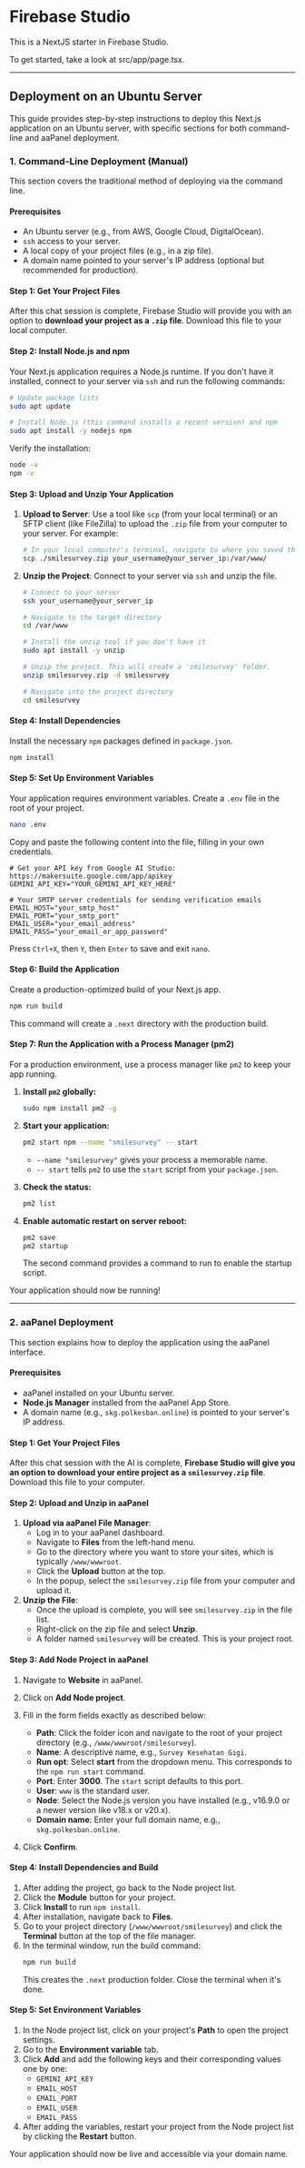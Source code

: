 # Firebase Studio

This is a NextJS starter in Firebase Studio.

To get started, take a look at src/app/page.tsx.

---

## Deployment on an Ubuntu Server

This guide provides step-by-step instructions to deploy this Next.js application on an Ubuntu server, with specific sections for both command-line and aaPanel deployment.

### 1. Command-Line Deployment (Manual)

This section covers the traditional method of deploying via the command line.

#### Prerequisites

-   An Ubuntu server (e.g., from AWS, Google Cloud, DigitalOcean).
-   `ssh` access to your server.
-   A local copy of your project files (e.g., in a zip file).
-   A domain name pointed to your server's IP address (optional but recommended for production).

#### Step 1: Get Your Project Files
After this chat session is complete, Firebase Studio will provide you with an option to **download your project as a `.zip` file**. Download this file to your local computer.

#### Step 2: Install Node.js and npm

Your Next.js application requires a Node.js runtime. If you don't have it installed, connect to your server via `ssh` and run the following commands:

```bash
# Update package lists
sudo apt update

# Install Node.js (this command installs a recent version) and npm
sudo apt install -y nodejs npm
```

Verify the installation:
```bash
node -v
npm -v
```

#### Step 3: Upload and Unzip Your Application

1.  **Upload to Server**: Use a tool like `scp` (from your local terminal) or an SFTP client (like FileZilla) to upload the `.zip` file from your computer to your server. For example:
    ```bash
    # In your local computer's terminal, navigate to where you saved the zip file
    scp ./smilesurvey.zip your_username@your_server_ip:/var/www/
    ```
2.  **Unzip the Project**: Connect to your server via `ssh` and unzip the file.
    ```bash
    # Connect to your server
    ssh your_username@your_server_ip

    # Navigate to the target directory
    cd /var/www

    # Install the unzip tool if you don't have it
    sudo apt install -y unzip

    # Unzip the project. This will create a 'smilesurvey' folder.
    unzip smilesurvey.zip -d smilesurvey
    
    # Navigate into the project directory
    cd smilesurvey
    ```

#### Step 4: Install Dependencies

Install the necessary `npm` packages defined in `package.json`.

```bash
npm install
```

#### Step 5: Set Up Environment Variables

Your application requires environment variables. Create a `.env` file in the root of your project.

```bash
nano .env
```

Copy and paste the following content into the file, filling in your own credentials.

```env
# Get your API key from Google AI Studio: https://makersuite.google.com/app/apikey
GEMINI_API_KEY="YOUR_GEMINI_API_KEY_HERE"

# Your SMTP server credentials for sending verification emails
EMAIL_HOST="your_smtp_host"
EMAIL_PORT="your_smtp_port"
EMAIL_USER="your_email_address"
EMAIL_PASS="your_email_or_app_password"
```
Press `Ctrl+X`, then `Y`, then `Enter` to save and exit `nano`.

#### Step 6: Build the Application

Create a production-optimized build of your Next.js app.

```bash
npm run build
```
This command will create a `.next` directory with the production build.

#### Step 7: Run the Application with a Process Manager (pm2)

For a production environment, use a process manager like `pm2` to keep your app running.

1.  **Install `pm2` globally:**
    ```bash
    sudo npm install pm2 -g
    ```

2.  **Start your application:**
    ```bash
    pm2 start npm --name "smilesurvey" -- start
    ```
    -   `--name "smilesurvey"` gives your process a memorable name.
    -   `-- start` tells `pm2` to use the `start` script from your `package.json`.

3.  **Check the status:**
    ```bash
    pm2 list
    ```

4.  **Enable automatic restart on server reboot:**
    ```bash
    pm2 save
    pm2 startup
    ```
    The second command provides a command to run to enable the startup script.

Your application should now be running!

---

### 2. aaPanel Deployment

This section explains how to deploy the application using the aaPanel interface.

#### Prerequisites

-   aaPanel installed on your Ubuntu server.
-   **Node.js Manager** installed from the aaPanel App Store.
-   A domain name (e.g., `skg.polkesban.online`) is pointed to your server's IP address.

#### Step 1: Get Your Project Files

After this chat session with the AI is complete, **Firebase Studio will give you an option to download your entire project as a `smilesurvey.zip` file**. Download this file to your computer.

#### Step 2: Upload and Unzip in aaPanel

1.  **Upload via aaPanel File Manager**:
    -   Log in to your aaPanel dashboard.
    -   Navigate to **Files** from the left-hand menu.
    -   Go to the directory where you want to store your sites, which is typically `/www/wwwroot`.
    -   Click the **Upload** button at the top.
    -   In the popup, select the `smilesurvey.zip` file from your computer and upload it.
2.  **Unzip the File**:
    -   Once the upload is complete, you will see `smilesurvey.zip` in the file list.
    -   Right-click on the zip file and select **Unzip**.
    -   A folder named `smilesurvey` will be created. This is your project root.

#### Step 3: Add Node Project in aaPanel

1.  Navigate to **Website** in aaPanel.
2.  Click on **Add Node project**.
3.  Fill in the form fields exactly as described below:
    -   **Path**: Click the folder icon and navigate to the root of your project directory (e.g., `/www/wwwroot/smilesurvey`).
    -   **Name**: A descriptive name, e.g., `Survey Kesehatan Gigi`.
    -   **Run opt**: Select **start** from the dropdown menu. This corresponds to the `npm run start` command.
    -   **Port**: Enter **3000**. The `start` script defaults to this port.
    -   **User**: `www` is the standard user.
    -   **Node**: Select the Node.js version you have installed (e.g., v16.9.0 or a newer version like v18.x or v20.x).
    -   **Domain name**: Enter your full domain name, e.g., `skg.polkesban.online`.

4.  Click **Confirm**.

#### Step 4: Install Dependencies and Build

1.  After adding the project, go back to the Node project list.
2.  Click the **Module** button for your project.
3.  Click **Install** to run `npm install`.
4.  After installation, navigate back to **Files**.
5.  Go to your project directory (`/www/wwwroot/smilesurvey`) and click the **Terminal** button at the top of the file manager.
6.  In the terminal window, run the build command:
    ```bash
    npm run build
    ```
    This creates the `.next` production folder. Close the terminal when it's done.

#### Step 5: Set Environment Variables

1.  In the Node project list, click on your project's **Path** to open the project settings.
2.  Go to the **Environment variable** tab.
3.  Click **Add** and add the following keys and their corresponding values one by one:
    -   `GEMINI_API_KEY`
    -   `EMAIL_HOST`
    -   `EMAIL_PORT`
    -   `EMAIL_USER`
    -   `EMAIL_PASS`
4.  After adding the variables, restart your project from the Node project list by clicking the **Restart** button.

Your application should now be live and accessible via your domain name.
